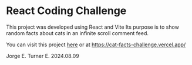# React Coding Challenge

This project was developed using React and Vite
Its purpose is to show random facts about cats in an infinite scroll comment feed.
  

You can visit this project [here](https://cat-facts-challenge.vercel.app/) or at https://cat-facts-challenge.vercel.app/


Jorge E. Turner E.
2024.08.09